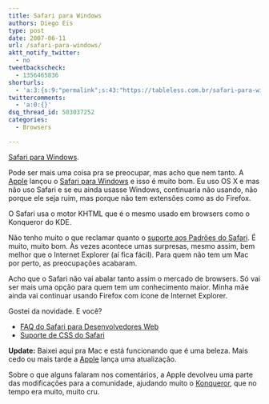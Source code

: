 ```yaml
---
title: Safari para Windows
authors: Diego Eis
type: post
date: 2007-06-11
url: /safari-para-windows/
aktt_notify_twitter:
  - no
tweetbackscheck:
  - 1356465836
shorturls:
  - 'a:3:{s:9:"permalink";s:43:"https://tableless.com.br/safari-para-windows";s:7:"tinyurl";s:26:"https://tinyurl.com/3rym3f6";s:4:"isgd";s:19:"https://is.gd/sYt1Xy";}'
twittercomments:
  - 'a:0:{}'
dsq_thread_id: 503037252
categories:
  - Browsers

---
```

[Safari para Windows][1].

Pode ser mais uma coisa pra se preocupar, mas acho que nem tanto. A [Apple][2] lançou o [Safari para Windows][3] e isso é muito bom. Eu uso OS X e mas não uso Safari e se eu ainda usasse Windows, continuaria não usando, não porque ele seja ruim, mas porque não tem extensões como as do Firefox.

O Safari usa o motor KHTML que é o mesmo usado em browsers como o Konqueror do KDE.
  
Não tenho muito o que reclamar quanto o [suporte aos Padrões do Safari][4]. É muito, muito bom. Às vezes acontece umas surpresas, mesmo assim, bem melhor que o Internet Explorer (aí fica fácil). Para quem não tem um Mac por perto, as preocupações acabaram.

Acho que o Safari não vai abalar tanto assim o mercado de browsers. Só vai ser mais uma opção para quem tem um conhecimento maior. Minha mãe ainda vai continuar usando Firefox com ícone de Internet Explorer.

Gostei da novidade. E você?

  * [FAQ do Safari para Desenvolvedores Web][5]
  * [Suporte de CSS do Safari][6]

**Update:** Baixei aqui pra Mac e está funcionando que é uma beleza. Mais cedo ou mais tarde a [Apple][2] lança uma atualização.
  
Sobre o que alguns falaram nos comentários, a Apple devolveu uma parte das modificações para a comunidade, ajudando muito o [Konqueror][7], que no tempo era muito, muito cru.

 [1]: https://www.apple.com/safari/
 [2]: https://apple.com
 [3]: https://apple.com/safari
 [4]: https://developer.apple.com/internet/safari/
 [5]: https://developer.apple.com/internet/safari/faq.html
 [6]: https://developer.apple.com/internet/safari/safari_css.html
 [7]: https://www.konqueror.org/